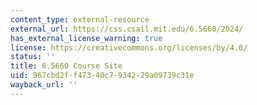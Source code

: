 ```yaml
---
content_type: external-resource
external_url: https://css.csail.mit.edu/6.5660/2024/
has_external_license_warning: true
license: https://creativecommons.org/licenses/by/4.0/
status: ''
title: 6.5660 Course Site
uid: 967cbd2f-f473-40c7-9342-29a09739c31e
wayback_url: ''
---
```

